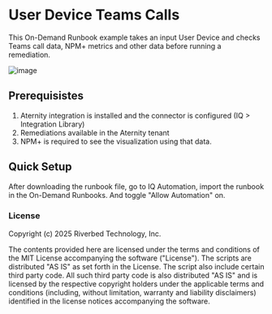 # User Device Teams Calls

This On-Demand Runbook example takes an input User Device and checks Teams call data, NPM+ metrics and other data before running a remediation.

![image](https://github.com/user-attachments/assets/76bfaf84-3994-400f-9d01-f29294224db4)


## Prerequisistes

1. Aternity integration is installed and the connector is configured (IQ > Integration Library)
2. Remediations available in the Aternity tenant
3. NPM+ is required to see the visualization using that data.


## Quick Setup

After downloading the runbook file, go to IQ Automation, import the runbook in the On-Demand Runbooks. And toggle "Allow Automation" on.



### License

Copyright (c) 2025 Riverbed Technology, Inc.

The contents provided here are licensed under the terms and conditions of the MIT License accompanying the software ("License"). The scripts are distributed "AS IS" as set forth in the License. The script also include certain third party code. All such third party code is also distributed "AS IS" and is licensed by the respective copyright holders under the applicable terms and conditions (including, without limitation, warranty and liability disclaimers) identified in the license notices accompanying the software.
